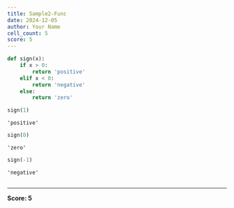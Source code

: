 ```yaml
---
title: Sample2-Func
date: 2024-12-05
author: Your Name
cell_count: 5
score: 5
---
```


```python
def sign(x):
    if x > 0:
        return 'positive'
    elif x < 0:
        return 'negative'
    else:
        return 'zero'
```


```python
sign(1)
```




    'positive'




```python
sign(0)
```




    'zero'




```python
sign(-1)
```




    'negative'




```python

```


---
**Score: 5**
